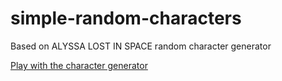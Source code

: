 # simple-random-characters
Based on ALYSSA LOST IN SPACE random character generator

[Play with the character generator](https://vivianeasley.github.io/simple-random-characters/)
